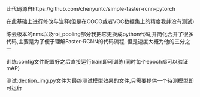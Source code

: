 此代码源自https://github.com/chenyuntc/simple-faster-rcnn-pytorch

在此基础上进行修改与注释(但是在COCO或者VOC数据集上的精度我并没有测试)

陈云版本的nms以及roi_pooling部分我把它更换成python代码,并简化合并了很多代码,主要是为了便于理解Faster-RCNN的代码流程. 但是速度大概为他的三分之一

训练:config文件配置好之后直接运行train即可训练(同时每个epoch都可以验证mAP)

测试:dection_img.py文件为最终测试模型效果的文件,只需要提供一个待测模型即可运行